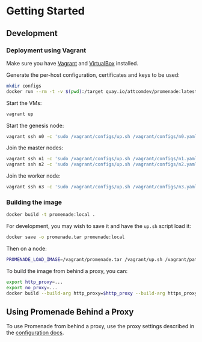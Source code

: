 # Getting Started

## Development

### Deployment using Vagrant

Make sure you have [Vagrant](https://vagrantup.com) and
[VirtualBox](https://www.virtualbox.org/wiki/Downloads) installed.

Generate the per-host configuration, certificates and keys to be used:

```bash
mkdir configs
docker run --rm -t -v $(pwd):/target quay.io/attcomdev/promenade:latest promenade -v generate -c /target/example/vagrant-input-config.yaml -o /target/configs
```

Start the VMs:

```bash
vagrant up
```

Start the genesis node:

```bash
vagrant ssh n0 -c 'sudo /vagrant/configs/up.sh /vagrant/configs/n0.yaml'
```

Join the master nodes:

```bash
vagrant ssh n1 -c 'sudo /vagrant/configs/up.sh /vagrant/configs/n1.yaml'
vagrant ssh n2 -c 'sudo /vagrant/configs/up.sh /vagrant/configs/n2.yaml'
```

Join the worker node:

```bash
vagrant ssh n3 -c 'sudo /vagrant/configs/up.sh /vagrant/configs/n3.yaml'
```

### Building the image

```bash
docker build -t promenade:local .
```

For development, you may wish to save it and have the `up.sh` script load it:

```bash
docker save -o promenade.tar promenade:local
```

Then on a node:

```bash
PROMENADE_LOAD_IMAGE=/vagrant/promenade.tar /vagrant/up.sh /vagrant/path/to/node-config.yaml
```

To build the image from behind a proxy, you can:

```bash
export http_proxy=...
export no_proxy=...
docker build --build-arg http_proxy=$http_proxy --build-arg https_proxy=$http_proxy --build-arg no_proxy=$no_proxy  -t promenade:local .
```

## Using Promenade Behind a Proxy

To use Promenade from behind a proxy, use the proxy settings described in the
[configuration docs](configuration.md).
